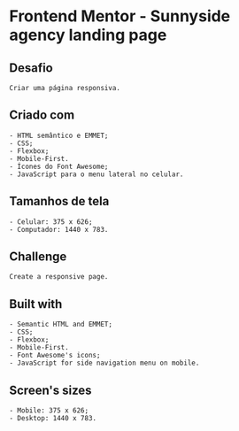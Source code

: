 # Frontend Mentor - Sunnyside agency landing page

## Desafio

    Criar uma página responsiva.

## Criado com

    - HTML semântico e EMMET;
    - CSS;
    - Flexbox;
    - Mobile-First.
    - Ícones do Font Awesome;
    - JavaScript para o menu lateral no celular.

## Tamanhos de tela

    - Celular: 375 x 626;
    - Computador: 1440 x 783.

<!-- english -->

## Challenge

    Create a responsive page.

## Built with

    - Semantic HTML and EMMET;
    - CSS;
    - Flexbox;
    - Mobile-First.
    - Font Awesome's icons;
    - JavaScript for side navigation menu on mobile.

## Screen's sizes

    - Mobile: 375 x 626;
    - Desktop: 1440 x 783.